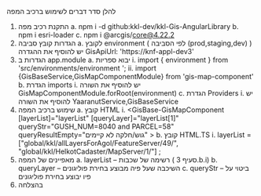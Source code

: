 להלן סדר דברים לשימוש ברכיב המפה
1.	התקנת רכיב מפה
  a.	npm i -d   github:kkl-dev/kkl-Gis-AngularLibrary
  b.	npm i esri-loader
  c.    npm i @arcgis/core@4.22.2   
2.	הגדרות קובץ סביבה
  a.	לקובץ  environment ( לפי הסביבה (prod,staging,dev) )  יש להוסיף את ההגדרה GisApiUrl: 'https://knf-appl-dev3'
3.	הגדרות ב app.module
  a.	יבוא ספריות
    i.	import { environment } from 'src/environments/environment     ';
    ii.	import {GisBaseService,GisMapComponentModule} from 'gis-map-component'
  b.	הגדרת imports 
    i.	יש להוסיף את השורה GisMapComponentModule.forRoot(environment)
  c.	הגדרת Providers
    i.	יש להוסיף את השורה YaaranutService,GisBaseService
4.	שימוש ברכיב המפה
  a.	קובץ HTML
    i.	<GisBase-GisMapComponent   [layerList]="layerList" [queryLayer]="layerList[1]" queryStr="GUSH_NUM=8040 and PARCEL=58"  queryResultEmpty="גוש/חלקה לא קיימים" ></GisBase-GisMapComponent>
  b.	קובץ HTML.TS
    i.	layerList = ["global/kkl/allLayersForAgol/FeatureServer/49/",  "global/kkl/HelkotCadaster/MapServer/1/"]                        ;
5.	מאפיינים של המפה
  a.	layerList – רשימה של שכבות ( סעיף  3.b.i)
  b.	queryLayer – השיכבה שעל פיה מבוצע בחירת פוליגונים
  c.	queryStr – ביטוי על פיו יבוצע בחירת פוליגונים
6.	בהצלחה
